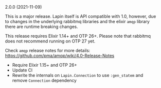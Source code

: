 2.0.0 (2021-11-09)

This is a major release. Lapin itself is API compatible with 1.0, however, due to changes in the
underlying rabbitmq libraries and the elixir `amqp` library there are runtime breaking changes.

This release requires Elixir 1.14+ and OTP 26+. Please note that rabbitmq does not recommend
running on OTP 27 yet.

Check `amqp` release notes for more details: https://github.com/pma/amqp/wiki/4.0-Release-Notes

- Require Elixir 1.15+ and OTP 26+
- Update CI
- Rewrite the internals on `Lapin.Connection` to use `:gen_statem` and remove `Connection` dependency
